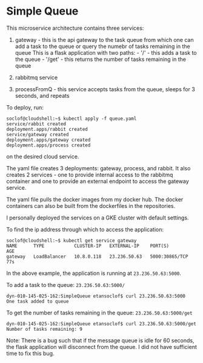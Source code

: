 # Simple Queue

This microservice architecture contains three services: 

1) gateway - this is the api gateway to the task queue from which one can add a task to the queue or query the numebr of tasks remaining in the queue
	This is a flask application with two paths: 
		- '/' - this adds a task to the queue
		- '/get' - this returns the number of tasks remaining in the queue

2) rabbitmq service

3) processFromQ - this service accepts tasks from the queue, sleeps for 3 seconds, and repeats

To deploy, run:

```
soclof@cloudshell:~$ kubectl apply -f queue.yaml
service/rabbit created
deployment.apps/rabbit created
service/gateway created
deployment.apps/gateway created
deployment.apps/process created
```

on the desired cloud service.

The yaml file creates 3 deployments: gateway, process, and rabbit. It also creates 2 services - one to provide internal access to the rabbitmq container and one to provide an external endpoint to access the gateway service.

The yaml file pulls the docker images from my docker hub. The docker containers can also be built from the dockerfiles in the repositories.

I personally deployed the services on a GKE cluster with default settings.

To find the ip address through which to access the application:

```
soclof@cloudshell:~$ kubectl get service gateway
NAME      TYPE           CLUSTER-IP   EXTERNAL-IP    PORT(S)          AGE
gateway   LoadBalancer   10.8.0.118   23.236.50.63   5000:30865/TCP   77s
```

In the above example, the application is running at `23.236.50.63:5000`.

To add a task to the queue: `23.236.50.63:5000/`
```
dyn-010-145-025-162:SimpleQueue etansoclof$ curl 23.236.50.63:5000
One task added to queue
```

To get the number of tasks remaining in the queue: `23.236.50.63:5000/get`
```
dyn-010-145-025-162:SimpleQueue etansoclof$ curl 23.236.50.63:5000/get
Number of tasks remaining: 9
```

Note: There is a bug such that if the message queue is idle for 60 seconds, the flask application will disconnect from the queue. I did not have sufficient time to fix this bug.




